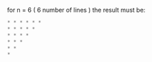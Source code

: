 for n = 6 ( 6 number of lines ) the result must be:  
```c
* * * * * *  
* * * * *  
* * * *  
* * *  
* *  
*  
```
